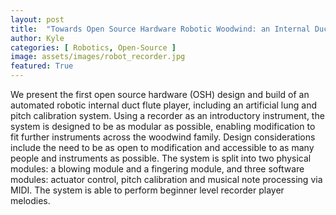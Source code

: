 ```yaml
---
layout: post
title:  "Towards Open Source Hardware Robotic Woodwind: an Internal Duct Flute Player"
author: Kyle 
categories: [ Robotics, Open-Source ]
image: assets/images/robot_recorder.jpg
featured: True
---
```

We present the first open source hardware (OSH) design and build of an automated robotic internal duct flute player, including an artificial lung and pitch calibration system. Using a recorder as an introductory instrument, the system is designed to be as modular as possible, enabling modification to fit further instruments across the woodwind family. Design considerations include the need to be as open to modification and accessible to as many people and instruments as possible. The system is split into two physical modules: a blowing module and a fingering module, and three software modules: actuator control, pitch calibration and musical note processing via MIDI. The system is able to perform beginner level recorder player melodies.

